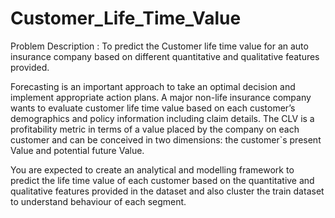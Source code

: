 # Customer_Life_Time_Value

Problem Description : To predict the Customer life time value for an auto insurance company based on different quantitative and qualitative features provided.

Forecasting is an important approach to take an optimal decision and implement appropriate action plans. A major non-life insurance company wants to evaluate customer life time value based on each customer’s demographics and policy information including claim details. The CLV is a profitability metric in terms of a value placed by the company on each customer and can be conceived in two dimensions: the customer`s present Value and potential future Value.

You are expected to create an analytical and modelling framework to predict the life time value of each customer based on the quantitative and qualitative features provided in the dataset and also cluster the train dataset to understand behaviour of each segment.
